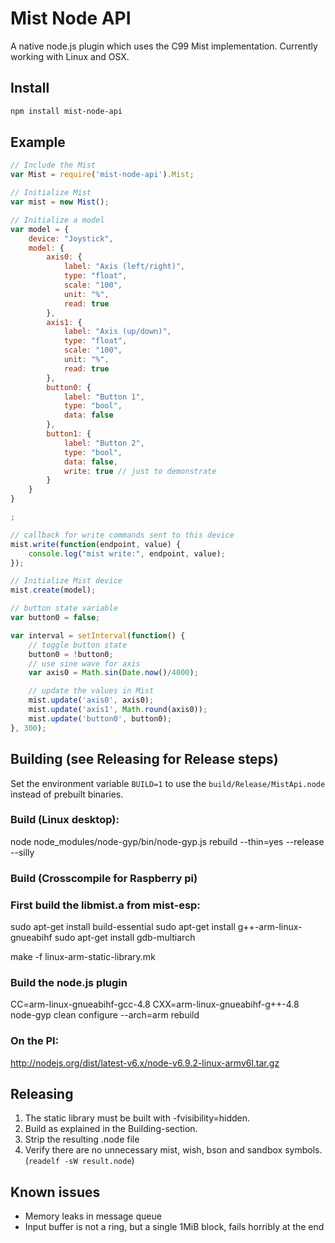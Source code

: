 # Mist Node API

A native node.js plugin which uses the C99 Mist implementation. Currently working with Linux and OSX.

## Install 

```sh
npm install mist-node-api
```

## Example

```js
// Include the Mist
var Mist = require('mist-node-api').Mist;

// Initialize Mist
var mist = new Mist();

// Initialize a model
var model = {
    device: "Joystick",
    model: {
        axis0: {
            label: "Axis (left/right)",
            type: "float",
            scale: "100",
            unit: "%",
            read: true
        },
        axis1: {
            label: "Axis (up/down)",
            type: "float",
            scale: "100",
            unit: "%",
            read: true
        },
        button0: {
            label: "Button 1",
            type: "bool",
            data: false
        },
        button1: {
            label: "Button 2",
            type: "bool",
            data: false,
            write: true // just to demonstrate 
        }
    }
}

;

// callback for write commands sent to this device
mist.write(function(endpoint, value) {
    console.log("mist write:", endpoint, value);
});

// Initialize Mist device
mist.create(model);

// button state variable
var button0 = false;

var interval = setInterval(function() {
    // toggle button state
    button0 = !button0;
    // use sine wave for axis 
    var axis0 = Math.sin(Date.now()/4000);

    // update the values in Mist
    mist.update('axis0', axis0);
    mist.update('axis1', Math.round(axis0));
    mist.update('button0', button0);
}, 300);
```

## Building (see Releasing for Release steps)

Set the environment variable `BUILD=1`  to use the `build/Release/MistApi.node` instead of prebuilt binaries.

### Build (Linux desktop):

  node node_modules/node-gyp/bin/node-gyp.js rebuild --thin=yes --release --silly

### Build (Crosscompile for Raspberry pi)

### First build the libmist.a from mist-esp:

sudo apt-get install build-essential
sudo apt-get install g++-arm-linux-gnueabihf
sudo apt-get install gdb-multiarch

make -f linux-arm-static-library.mk

### Build the node.js plugin

CC=arm-linux-gnueabihf-gcc-4.8 CXX=arm-linux-gnueabihf-g++-4.8 node-gyp clean configure --arch=arm rebuild


### On the PI: 

  http://nodejs.org/dist/latest-v6.x/node-v6.9.2-linux-armv6l.tar.gz

## Releasing

1. The static library must be built with -fvisibility=hidden. 
2. Build as explained in the Building-section. 
3. Strip the resulting .node file
4. Verify there are no unnecessary mist, wish, bson and sandbox symbols. (`readelf -sW result.node`)

## Known issues

* Memory leaks in message queue
* Input buffer is not a ring, but a single 1MiB block, fails horribly at the end


